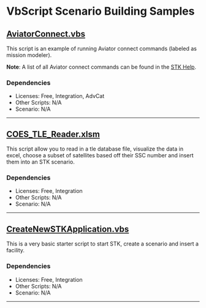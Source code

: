 # VbScript Scenario Building Samples

## [AviatorConnect.vbs](AviatorConnect.vbs)

This script is an example of running Aviator connect commands (labeled as mission modeler).

**Note**: A list of all Aviator connect commands can be found in the [STK Help](https://help.agi.com/stk/#../Subsystems/connectCmds/Content/cmd_MissionModeler.htm).

### Dependencies

* Licenses: Free, Integration, AdvCat
* Other Scripts: N/A
* Scenario: N/A

---

## [COES_TLE_Reader.xlsm](COES_TLE_Reader.xlsm)

This script allow you to read in a tle database file, visualize the data in excel, choose a subset of satellites based off their SSC number and insert them into an STK scenario.

### Dependencies

* Licenses: Free, Integration
* Other Scripts: N/A
* Scenario: N/A

---

## [CreateNewSTKApplication.vbs](CreateNewSTKApplication.vbs)

This is a very basic starter script to start STK, create a scenario and insert a facility.

### Dependencies

* Licenses: Free, Integration
* Other Scripts: N/A
* Scenario: N/A

---

